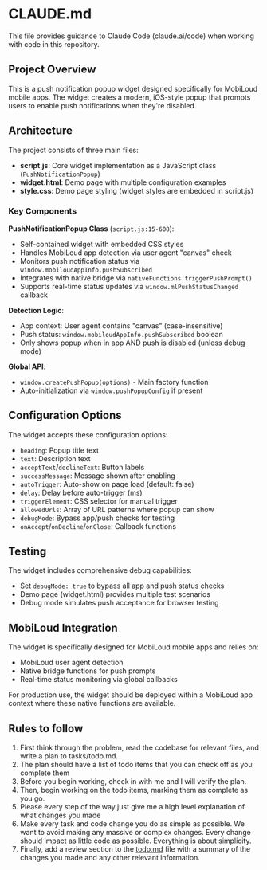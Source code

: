 # CLAUDE.md

This file provides guidance to Claude Code (claude.ai/code) when working with code in this repository.

## Project Overview

This is a push notification popup widget designed specifically for MobiLoud mobile apps. The widget creates a modern, iOS-style popup that prompts users to enable push notifications when they're disabled.

## Architecture

The project consists of three main files:

- **script.js**: Core widget implementation as a JavaScript class (`PushNotificationPopup`)
- **widget.html**: Demo page with multiple configuration examples
- **style.css**: Demo page styling (widget styles are embedded in script.js)

### Key Components

**PushNotificationPopup Class** (`script.js:15-608`):
- Self-contained widget with embedded CSS styles
- Handles MobiLoud app detection via user agent "canvas" check
- Monitors push notification status via `window.mobiloudAppInfo.pushSubscribed`
- Integrates with native bridge via `nativeFunctions.triggerPushPrompt()`
- Supports real-time status updates via `window.mlPushStatusChanged` callback

**Detection Logic**:
- App context: User agent contains "canvas" (case-insensitive)
- Push status: `window.mobiloudAppInfo.pushSubscribed` boolean
- Only shows popup when in app AND push is disabled (unless debug mode)

**Global API**:
- `window.createPushPopup(options)` - Main factory function
- Auto-initialization via `window.pushPopupConfig` if present

## Configuration Options

The widget accepts these configuration options:

- `heading`: Popup title text
- `text`: Description text
- `acceptText`/`declineText`: Button labels
- `successMessage`: Message shown after enabling
- `autoTrigger`: Auto-show on page load (default: false)
- `delay`: Delay before auto-trigger (ms)
- `triggerElement`: CSS selector for manual trigger
- `allowedUrls`: Array of URL patterns where popup can show
- `debugMode`: Bypass app/push checks for testing
- `onAccept`/`onDecline`/`onClose`: Callback functions

## Testing

The widget includes comprehensive debug capabilities:
- Set `debugMode: true` to bypass all app and push status checks
- Demo page (widget.html) provides multiple test scenarios
- Debug mode simulates push acceptance for browser testing

## MobiLoud Integration

The widget is specifically designed for MobiLoud mobile apps and relies on:
- MobiLoud user agent detection
- Native bridge functions for push prompts
- Real-time status monitoring via global callbacks

For production use, the widget should be deployed within a MobiLoud app context where these native functions are available.

## Rules to follow

1. First think through the problem, read the codebase for relevant files, and write a plan to tasks/todo.md.
2. The plan should have a list of todo items that you can check off as you complete them
3. Before you begin working, check in with me and I will verify the plan.
4. Then, begin working on the todo items, marking them as complete as you go.
5. Please every step of the way just give me a high level explanation of what changes you made
6. Make every task and code change you do as simple as possible. We want to avoid making any massive or complex changes. Every change should impact as little code as possible. Everything is about simplicity.
7. Finally, add a review section to the [todo.md](http://todo.md/) file with a summary of the changes you made and any other relevant information.